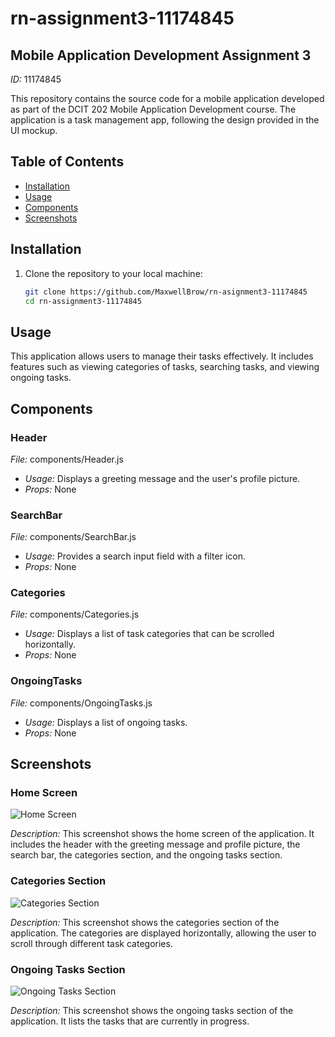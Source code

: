 # rn-assignment3-11174845

## Mobile Application Development Assignment 3

*ID:* 11174845

This repository contains the source code for a mobile application developed as part of the DCIT 202 Mobile Application Development course. The application is a task management app, following the design provided in the UI mockup.

## Table of Contents

- [Installation](#installation)
- [Usage](#usage)
- [Components](#components)
- [Screenshots](#screenshots)

## Installation

1. Clone the repository to your local machine:

   ```bash
   git clone https://github.com/MaxwellBrow/rn-asignment3-11174845
   cd rn-assignment3-11174845

## Usage

This application allows users to manage their tasks effectively. It includes features such as viewing categories of tasks, searching tasks, and viewing ongoing tasks.

## Components

### Header

*File:* components/Header.js

* *Usage:* Displays a greeting message and the user's profile picture.
* *Props:* None

### SearchBar

*File:* components/SearchBar.js

* *Usage:* Provides a search input field with a filter icon.
* *Props:* None

### Categories

*File:* components/Categories.js

* *Usage:* Displays a list of task categories that can be scrolled horizontally.
* *Props:* None

### OngoingTasks

*File:* components/OngoingTasks.js

* *Usage:* Displays a list of ongoing tasks.
* *Props:* None


## Screenshots

### Home Screen

![Home Screen](./assets/screenshot.png)

*Description:* This screenshot shows the home screen of the application. It includes the header with the greeting message and profile picture, the search bar, the categories section, and the ongoing tasks section.

### Categories Section

![Categories Section](./assets/screenshot.png)

*Description:* This screenshot shows the categories section of the application. The categories are displayed horizontally, allowing the user to scroll through different task categories.

### Ongoing Tasks Section

![Ongoing Tasks Section](./assets/screenshot2.png)

*Description:* This screenshot shows the ongoing tasks section of the application. It lists the tasks that are currently in progress.